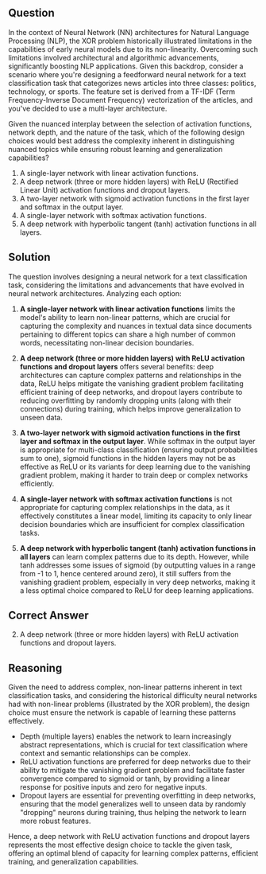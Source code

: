 ## Question

In the context of Neural Network (NN) architectures for Natural Language Processing (NLP), the XOR problem historically illustrated limitations in the capabilities of early neural models due to its non-linearity. Overcoming such limitations involved architectural and algorithmic advancements, significantly boosting NLP applications. Given this backdrop, consider a scenario where you're designing a feedforward neural network for a text classification task that categorizes news articles into three classes: politics, technology, or sports. The feature set is derived from a TF-IDF (Term Frequency-Inverse Document Frequency) vectorization of the articles, and you've decided to use a multi-layer architecture.

Given the nuanced interplay between the selection of activation functions, network depth, and the nature of the task, which of the following design choices would best address the complexity inherent in distinguishing nuanced topics while ensuring robust learning and generalization capabilities?

1. A single-layer network with linear activation functions.
2. A deep network (three or more hidden layers) with ReLU (Rectified Linear Unit) activation functions and dropout layers.
3. A two-layer network with sigmoid activation functions in the first layer and softmax in the output layer.
4. A single-layer network with softmax activation functions.
5. A deep network with hyperbolic tangent (tanh) activation functions in all layers.

## Solution

The question involves designing a neural network for a text classification task, considering the limitations and advancements that have evolved in neural network architectures. Analyzing each option:

1. **A single-layer network with linear activation functions** limits the model's ability to learn non-linear patterns, which are crucial for capturing the complexity and nuances in textual data since documents pertaining to different topics can share a high number of common words, necessitating non-linear decision boundaries.

2. **A deep network (three or more hidden layers) with ReLU activation functions and dropout layers** offers several benefits: deep architectures can capture complex patterns and relationships in the data, ReLU helps mitigate the vanishing gradient problem facilitating efficient training of deep networks, and dropout layers contribute to reducing overfitting by randomly dropping units (along with their connections) during training, which helps improve generalization to unseen data.

3. **A two-layer network with sigmoid activation functions in the first layer and softmax in the output layer**. While softmax in the output layer is appropriate for multi-class classification (ensuring output probabilities sum to one), sigmoid functions in the hidden layers may not be as effective as ReLU or its variants for deep learning due to the vanishing gradient problem, making it harder to train deep or complex networks efficiently.

4. **A single-layer network with softmax activation functions** is not appropriate for capturing complex relationships in the data, as it effectively constitutes a linear model, limiting its capacity to only linear decision boundaries which are insufficient for complex classification tasks.

5. **A deep network with hyperbolic tangent (tanh) activation functions in all layers** can learn complex patterns due to its depth. However, while tanh addresses some issues of sigmoid (by outputting values in a range from -1 to 1, hence centered around zero), it still suffers from the vanishing gradient problem, especially in very deep networks, making it a less optimal choice compared to ReLU for deep learning applications.

## Correct Answer

2. A deep network (three or more hidden layers) with ReLU activation functions and dropout layers.

## Reasoning

Given the need to address complex, non-linear patterns inherent in text classification tasks, and considering the historical difficulty neural networks had with non-linear problems (illustrated by the XOR problem), the design choice must ensure the network is capable of learning these patterns effectively.

- Depth (multiple layers) enables the network to learn increasingly abstract representations, which is crucial for text classification where context and semantic relationships can be complex.
- ReLU activation functions are preferred for deep networks due to their ability to mitigate the vanishing gradient problem and facilitate faster convergence compared to sigmoid or tanh, by providing a linear response for positive inputs and zero for negative inputs.
- Dropout layers are essential for preventing overfitting in deep networks, ensuring that the model generalizes well to unseen data by randomly "dropping" neurons during training, thus helping the network to learn more robust features.

Hence, a deep network with ReLU activation functions and dropout layers represents the most effective design choice to tackle the given task, offering an optimal blend of capacity for learning complex patterns, efficient training, and generalization capabilities.